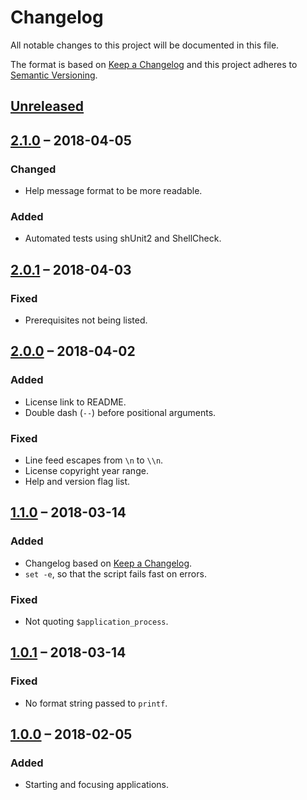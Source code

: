 Changelog
=========

All notable changes to this project will be documented in this file.

The format is based on [Keep a Changelog] and this project adheres to [Semantic
Versioning].


[Unreleased]
------------


[2.1.0] – 2018-04-05
--------------------

### Changed

- Help message format to be more readable.

### Added

- Automated tests using shUnit2 and ShellCheck.


[2.0.1] – 2018-04-03
--------------------

### Fixed

- Prerequisites not being listed.


[2.0.0] – 2018-04-02
--------------------

### Added

- License link to README.
- Double dash (`--`) before positional arguments.

### Fixed

- Line feed escapes from `\n` to `\\n`.
- License copyright year range.
- Help and version flag list.


[1.1.0] – 2018-03-14
--------------------

### Added

- Changelog based on [Keep a Changelog].
- `set -e`, so that the script fails fast on errors.

### Fixed

- Not quoting `$application_process`.


[1.0.1] – 2018-03-14
--------------------

### Fixed

- No format string passed to `printf`.


[1.0.0] – 2018-02-05
--------------------

### Added

- Starting and focusing applications.


[Keep a Changelog]: http://keepachangelog.com/en/1.0.0/
[Semantic Versioning]: http://semver.org/spec/v2.0.0.html
[Unreleased]:
  https://github.com/henrik-leppa/start-or-focus/compare/2.1.0...HEAD
[2.1.0]: https://github.com/henrik-leppa/start-or-focus/compare/2.0.1...2.1.0
[2.0.1]: https://github.com/henrik-leppa/start-or-focus/compare/2.0.0...2.0.1
[2.0.0]: https://github.com/henrik-leppa/start-or-focus/compare/1.1.0...2.0.0
[1.1.0]: https://github.com/henrik-leppa/start-or-focus/compare/1.0.1...1.1.0
[1.0.1]: https://github.com/henrik-leppa/start-or-focus/compare/1.0.0...1.0.1
[1.0.0]:
  https://github.com/henrik-leppa/start-or-focus/compare/26ba0fa2dc85059609fa88e4b52decf21796bf8d...1.0.0
